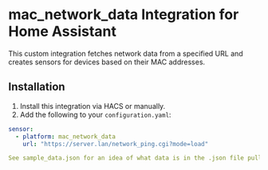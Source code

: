 # mac_network_data Integration for Home Assistant

This custom integration fetches network data from a specified URL and creates sensors for devices based on their MAC addresses.

## Installation

1. Install this integration via HACS or manually.
2. Add the following to your `configuration.yaml`:

```yaml
sensor:
  - platform: mac_network_data
    url: "https://server.lan/network_ping.cgi?mode=load"

See sample_data.json for an idea of what data is in the .json file pulled from that URL
